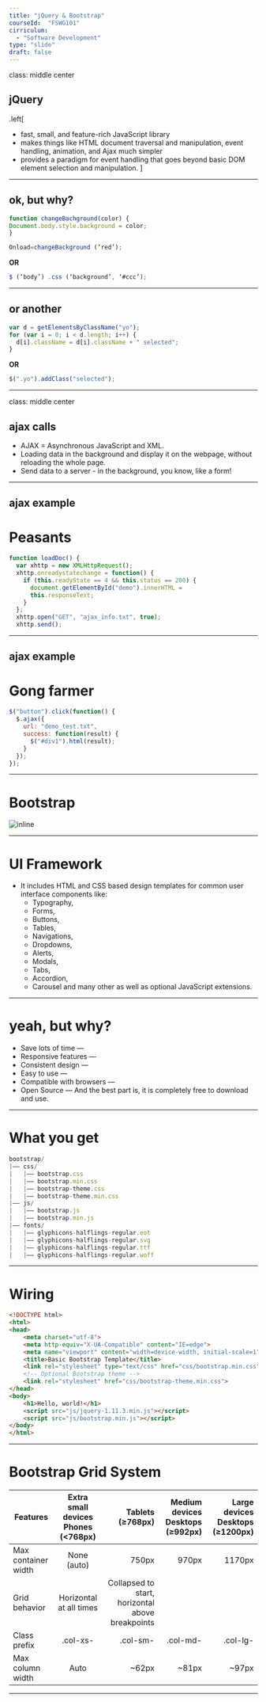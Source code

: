 ```yaml
---
title: "jQuery & Bootstrap" 
courseId:  "FSWG101"
cirriculum: 
  - "Software Development"
type: "slide"
draft: false
---
```


class: middle center

## jQuery

.left[

* fast, small, and feature-rich JavaScript library
* makes things like HTML document traversal and manipulation, event handling, animation, and Ajax much simpler
* provides a paradigm for event handling that goes beyond basic DOM element selection and manipulation.
  ]

---

## ok, but why?

```js
function changeBachground(color) {
Document.body.style.background = color;
}

Onload=changeBackground (‘red’);
```

**OR**

```js
$ (‘body’) .css (‘background’, ‘#ccc’);
```

---

## or another

```js
var d = getElementsByClassName("yo");
for (var i = 0; i < d.length; i++) {
  d[i].className = d[i].className + " selected";
}
```

**OR**

```js
$(".yo").addClass("selected");
```

---

class: middle center

## ajax calls

* AJAX = Asynchronous JavaScript and XML.
* Loading data in the background and display it on the webpage, without reloading the whole page.
* Send data to a server - in the background, you know, like a form!

---

## ajax example

# Peasants

```js
function loadDoc() {
  var xhttp = new XMLHttpRequest();
  xhttp.onreadystatechange = function() {
    if (this.readyState == 4 && this.status == 200) {
      document.getElementById("demo").innerHTML =
      this.responseText;
    }
  };
  xhttp.open("GET", "ajax_info.txt", true);
  xhttp.send();
```

---

## ajax example

# Gong farmer

```js
$("button").click(function() {
  $.ajax({
    url: "demo_test.txt",
    success: function(result) {
      $("#div1").html(result);
    }
  });
});
```

---

# Bootstrap

![inline](https://www.w3schools.com/bootstrap/bs_themes.jpg)

---

# UI Framework

* It includes HTML and CSS based design templates for common user interface
  components like:
  * Typography,
  * Forms,
  * Buttons,
  * Tables,
  * Navigations,
  * Dropdowns,
  * Alerts,
  * Modals,
  * Tabs,
  * Accordion,
  * Carousel and many other as well as optional JavaScript extensions.

---

# yeah, but why?

* Save lots of time —
* Responsive features —
* Consistent design —
* Easy to use —
* Compatible with browsers —
* Open Source — And the best part is, it is completely free to download and use.

---

# What you get

```js
bootstrap/
|—— css/
|   |—— bootstrap.css
|   |—— bootstrap.min.css
|   |—— bootstrap-theme.css
|   |—— bootstrap-theme.min.css
|—— js/
|   |—— bootstrap.js
|   |—— bootstrap.min.js
|—— fonts/
|   |—— glyphicons-halflings-regular.eot
|   |—— glyphicons-halflings-regular.svg
|   |—— glyphicons-halflings-regular.ttf
|   |—— glyphicons-halflings-regular.woff
```

---

# Wiring

```HTML
<!DOCTYPE html>
<html>
<head>
    <meta charset="utf-8">
    <meta http-equiv="X-UA-Compatible" content="IE=edge">
    <meta name="viewport" content="width=device-width, initial-scale=1">
    <title>Basic Bootstrap Template</title>
    <link rel="stylesheet" type="text/css" href="css/bootstrap.min.css">
    <!-- Optional Bootstrap theme -->
    <link rel="stylesheet" href="css/bootstrap-theme.min.css">
</head>
<body>
    <h1>Hello, world!</h1>
    <script src="js/jquery-1.11.3.min.js"></script>
    <script src="js/bootstrap.min.js"></script>
</body>
</html>
```

---

# Bootstrap Grid System

| Features            | Extra small devices Phones (<768px) |                                 Tablets (≥768px) | Medium devices Desktops (≥992px) | Large devices Desktops (≥1200px) |
| ------------------- | :---------------------------------: | -----------------------------------------------: | -------------------------------: | -------------------------------: |
| Max container width |             None (auto)             |                                            750px |                            970px |                           1170px |
| Grid behavior       |       Horizontal at all times       | Collapsed to start, horizontal above breakpoints |
| Class prefix        |              .col-xs-               |                                         .col-sm- |                         .col-md- |                         .col-lg- |
| Max column width    |                Auto                 |                                            ~62px |                            ~81px |                            ~97px |

---
